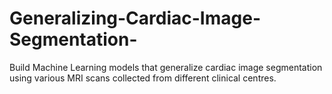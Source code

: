 # Generalizing-Cardiac-Image-Segmentation-
 Build  Machine Learning models that generalize cardiac image segmentation using various MRI scans collected from different clinical centres.
